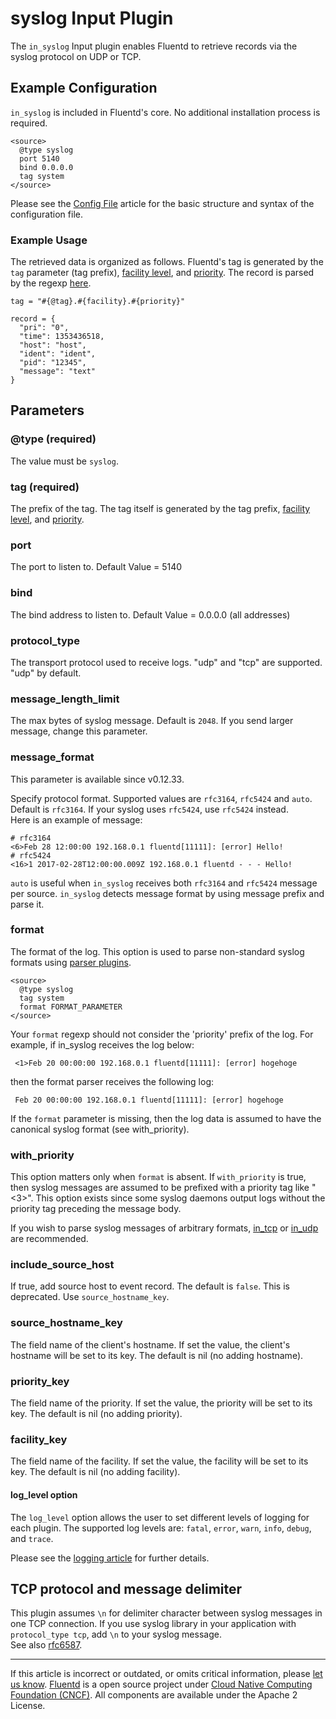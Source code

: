 syslog Input Plugin
===================

The `in_syslog` Input plugin enables Fluentd to retrieve records via the
syslog protocol on UDP or TCP.


Example Configuration
---------------------

`in_syslog` is included in Fluentd's core. No additional installation
process is required.

``` {.CodeRay}
<source>
  @type syslog
  port 5140
  bind 0.0.0.0
  tag system
</source>
```
Please see the [Config File](config-file) article for the basic
structure and syntax of the configuration file.

### Example Usage

The retrieved data is organized as follows. Fluentd's tag is generated
by the `tag` parameter (tag prefix), [facility
level](http://en.wikipedia.org/wiki/Syslog#Facility_Levels), and
[priority](http://en.wikipedia.org/wiki/Syslog#Severity_levels). The
record is parsed by the regexp
[here](https://github.com/fluent/fluentd/blob/master/lib/fluent/plugin/in_syslog.rb#L25).

``` {.CodeRay}
tag = "#{@tag}.#{facility}.#{priority}"

record = {
  "pri": "0",
  "time": 1353436518,
  "host": "host",
  "ident": "ident",
  "pid": "12345",
  "message": "text"
}
```

Parameters
----------

### \@type (required)

The value must be `syslog`.

### tag (required)

The prefix of the tag. The tag itself is generated by the tag prefix,
[facility level](http://en.wikipedia.org/wiki/Syslog#Facility_Levels),
and [priority](http://en.wikipedia.org/wiki/Syslog#Severity_levels).

### port

The port to listen to. Default Value = 5140

### bind

The bind address to listen to. Default Value = 0.0.0.0 (all addresses)

### protocol\_type

The transport protocol used to receive logs. "udp" and "tcp" are
supported. "udp" by default.

### message\_length\_limit

The max bytes of syslog message. Default is `2048`. If you send larger
message, change this parameter.

### message\_format

This parameter is available since v0.12.33.

Specify protocol format. Supported values are `rfc3164`, `rfc5424` and
`auto`. Default is `rfc3164`. If your syslog uses `rfc5424`, use
`rfc5424` instead.\
Here is an example of message:

``` {.CodeRay}
# rfc3164
<6>Feb 28 12:00:00 192.168.0.1 fluentd[11111]: [error] Hello!
# rfc5424
<16>1 2017-02-28T12:00:00.009Z 192.168.0.1 fluentd - - - Hello!
```

`auto` is useful when `in_syslog` receives both `rfc3164` and `rfc5424`
message per source. `in_syslog` detects message format by using message
prefix and parse it.

### format

The format of the log. This option is used to parse non-standard syslog
formats using [parser plugins](parser-plugin-overview).

``` {.CodeRay}
<source>
  @type syslog
  tag system
  format FORMAT_PARAMETER
</source>
```

Your `format` regexp should not consider the 'priority' prefix of the
log. For example, if in\_syslog receives the log below:

``` {.CodeRay}
 <1>Feb 20 00:00:00 192.168.0.1 fluentd[11111]: [error] hogehoge
```

then the format parser receives the following log:

``` {.CodeRay}
 Feb 20 00:00:00 192.168.0.1 fluentd[11111]: [error] hogehoge
```

If the `format` parameter is missing, then the log data is assumed to
have the canonical syslog format (see with\_priority).

### with\_priority

This option matters only when `format` is absent. If `with_priority` is
true, then syslog messages are assumed to be prefixed with a priority
tag like "\<3\>". This option exists since some syslog daemons output
logs without the priority tag preceding the message body.

If you wish to parse syslog messages of arbitrary formats,
[in\_tcp](in_tcp) or [in\_udp](in_udp) are recommended.

### include\_source\_host

If true, add source host to event record. The default is `false`. This
is deprecated. Use `source_hostname_key`.

### source\_hostname\_key

The field name of the client's hostname. If set the value, the client's
hostname will be set to its key. The default is nil (no adding
hostname).

### priority\_key

The field name of the priority. If set the value, the priority will be
set to its key. The default is nil (no adding priority).

### facility\_key

The field name of the facility. If set the value, the facility will be
set to its key. The default is nil (no adding facility).

#### log\_level option

The `log_level` option allows the user to set different levels of
logging for each plugin. The supported log levels are: `fatal`, `error`,
`warn`, `info`, `debug`, and `trace`.

Please see the [logging article](logging) for further details.

TCP protocol and message delimiter
----------------------------------

This plugin assumes `\n` for delimiter character between syslog messages
in one TCP connection. If you use syslog library in your application
with `protocol_type tcp`, add `\n` to your syslog message.\
See also [rfc6587](https://tools.ietf.org/html/rfc6587#section-3.4.2).


------------------------------------------------------------------------

If this article is incorrect or outdated, or omits critical information,
please [let us know](https://github.com/fluent/fluentd-docs/issues?state=open).
[Fluentd](http://www.fluentd.org/) is a open source project under [Cloud
Native Computing Foundation (CNCF)](https://cncf.io/). All components
are available under the Apache 2 License.
